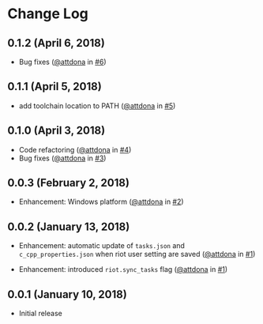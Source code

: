 # Change Log

## 0.1.2 (April 6, 2018)
- Bug fixes
   ([@attdona](https://github.com/attdona) in [#6](https://github.com/attdona/riot-code/issues/6))

## 0.1.1 (April 5, 2018)
- add toolchain location to PATH
   ([@attdona](https://github.com/attdona) in [#5](https://github.com/attdona/riot-code/issues/5))


## 0.1.0 (April 3, 2018)
- Code refactoring
   ([@attdona](https://github.com/attdona) in [#4](https://github.com/attdona/riot-code/issues/4))
- Bug fixes
   ([@attdona](https://github.com/attdona) in [#3](https://github.com/attdona/riot-code/issues/3))

## 0.0.3 (February 2, 2018)
- Enhancement: Windows platform
  ([@attdona](https://github.com/attdona) in [#2](https://github.com/attdona/riot-code/issues/2))

## 0.0.2 (January 13, 2018)
- Enhancement: automatic update of `tasks.json` and `c_cpp_properties.json` when riot user setting are saved
  ([@attdona](https://github.com/attdona) in [#1](https://github.com/attdona/riot-code/issues/1))

- Enhancement: introduced `riot.sync_tasks` flag
  ([@attdona](https://github.com/attdona) in [#1](https://github.com/attdona/riot-code/issues/1))


## 0.0.1 (January 10, 2018)
- Initial release

